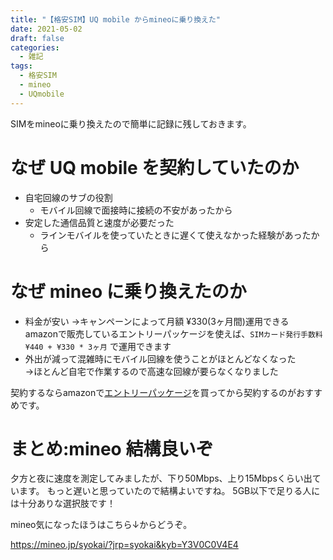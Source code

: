 ```yaml
---
title: "【格安SIM】UQ mobile からmineoに乗り換えた"
date: 2021-05-02
draft: false
categories:
  - 雑記
tags:
  - 格安SIM
  - mineo
  - UQmobile
---
```

SIMをmineoに乗り換えたので簡単に記録に残しておきます。

# なぜ UQ mobile を契約していたのか

- 自宅回線のサブの役割  
  - モバイル回線で面接時に接続の不安があったから
- 安定した通信品質と速度が必要だった  
  - ラインモバイルを使っていたときに遅くて使えなかった経験があったから

# なぜ mineo に乗り換えたのか

- 料金が安い
  →キャンペーンによって月額 ¥330(3ヶ月間)運用できる  
  amazonで販売しているエントリーパッケージを使えば、`SIMカード発行手数料¥440 + ¥330 * 3ヶ月` で運用できます
- 外出が減って混雑時にモバイル回線を使うことがほとんどなくなった  
  →ほとんど自宅で作業するので高速な回線が要らなくなりました


契約するならamazonで[エントリーパッケージ](https://amzn.to/3gROeXD)を買ってから契約するのがおすすめです。

# まとめ:mineo 結構良いぞ

夕方と夜に速度を測定してみましたが、下り50Mbps、上り15Mbpsくらい出ています。
もっと遅いと思っていたので結構よいですね。
5GB以下で足りる人には十分ありな選択肢です！

mineo気になったほうはこちら↓からどうぞ。

https://mineo.jp/syokai/?jrp=syokai&kyb=Y3V0C0V4E4
